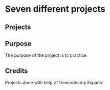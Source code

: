 # Seven different projects

## Projects

## Purpose

The purpose of the project is to practice.

## Credits

Projects done with help of freecodecmp Español